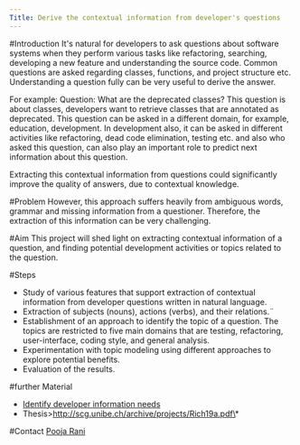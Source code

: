 ```yaml
---
Title: Derive the contextual information from developer's questions
---
```


#Introduction
It's natural for developers to ask questions about software systems when they perform various tasks like refactoring, searching, developing a new feature and understanding the source code.  Common questions are asked regarding classes, functions, and project structure etc. Understanding a question fully can be very useful to derive the answer.

For example:
Question: What are the deprecated classes?
This question is about classes, developers want to retrieve classes that are annotated as deprecated. This question can be asked in a different domain, for example, education, development. In development also, it can be asked in different activities like refactoring, dead code elimination, testing etc. and also who asked this question, can also play an important role to predict next information about this question.

Extracting  this contextual information from questions could significantly improve the quality of answers, due to contextual knowledge.

#Problem
However, this approach suffers heavily from ambiguous words, grammar and missing information from a questioner. Therefore, the extraction of this information can be very challenging.

#Aim
This project will shed light on extracting contextual information of a question, and finding potential development activities or topics related to the question.

#Steps

-  Study of various features that support extraction of contextual information from developer questions written in natural language.
-  Extraction of subjects (nouns), actions (verbs), and their relations.¨
-  Establishment of an approach to identify the topic of a question. The topics are restricted to five main domains that are testing, refactoring, user-interface, coding style, and general analysis.
-  Experimentation with topic modeling using different approaches to explore potential benefits.
-  Evaluation of the results.

#further Material

-  [Identify developer information needs](http://scg.unibe.ch/download/softwarecomposition/2019-02-12-Richner-DeveloperNeeds.pdf)
-  Thesis>http://scg.unibe.ch/archive/projects/Rich19a.pdf\*

#Contact
[Pooja Rani](%base_url%/staff/Pooja-Rani)
